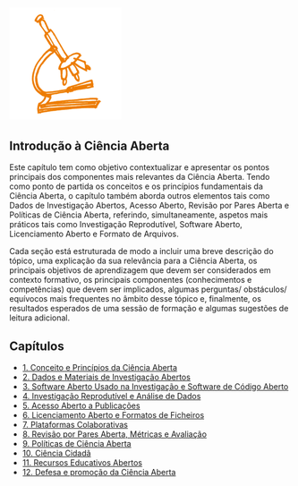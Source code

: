 ## <img src="/Images/Icons/open_science.png" width="200" height="200" />
## Introdução à Ciência Aberta

Este capítulo tem como objetivo contextualizar e apresentar os pontos principais dos componentes mais relevantes da Ciência Aberta. Tendo como ponto de partida os conceitos e os princípios fundamentais da Ciência Aberta, o capítulo também aborda outros elementos tais como Dados de Investigação Abertos, Acesso Aberto, Revisão por Pares Aberta e Políticas de Ciência Aberta, referindo, simultaneamente,  aspetos mais práticos tais como Investigação Reprodutível, Software Aberto, Licenciamento Aberto e Formato de Arquivos. 

Cada seção está estruturada de modo a incluir uma breve descrição do tópico, uma explicação da sua relevância para a Ciência Aberta, os principais objetivos de aprendizagem  que devem ser considerados em contexto formativo, os principais componentes  (conhecimentos e competências) que devem ser implicados, algumas perguntas/ obstáculos/ equívocos mais frequentes no âmbito desse tópico e, finalmente, os resultados esperados de uma sessão de formação e algumas sugestões de leitura adicional.

## Capítulos

* [1. Conceito e Princípios da Ciência Aberta](01Conceito_e_Principios_da_Ciencia_Aberta.md)
* [2. Dados e Materiais de Investigação Abertos](02Dados_e_Materiais_de_Investigacao_Abertos.md)
* [3. Software Aberto Usado na Investigação e Software de Código Aberto](03Software_Aberto_Usado_na%20Investigacao_e_Software_de_Codigo_Aberto.md)
* [4. Investigação Reprodutível e Análise de Dados](04Investigacao_%20reprodutivel_e_analise_de_dados.md)
* [5. Acesso Aberto a Publicações](05Acesso_Aberto_a_Publicacoes.md)
* [6. Licenciamento Aberto e Formatos de Ficheiros](06Licenciamento_Aberto_e_Formatos_de_Ficheiros.md)
* [7. Plataformas Colaborativas](07Plataformas_Colaborativas.md)
* [8. Revisão por Pares Aberta, Métricas e Avaliação](08Revisao_por_Pares_Aberta_Metricas_Avaliacao.md)
* [9. Políticas de Ciência Aberta](09Politicas_de_Ciencia_Aberta.md)
* [10. Ciência Cidadã](10Ciencia_Cidada.md)
* [11. Recursos Educativos Abertos](11Recursos_Educativos_Abertos.md)
* [12. Defesa e promoção da Ciência Aberta](12Defesa_Promocao_CienciaAberta.md)

